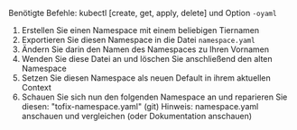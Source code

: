 Benötigte Befehle: kubectl [create, get, apply, delete] und Option `-oyaml`

1. Erstellen Sie einen Namespace mit einem beliebigen Tiernamen
2. Exportieren Sie diesen Namespace in die Datei `namespace.yaml`
3. Ändern Sie darin den Namen des Namespaces zu Ihren Vornamen
4. Wenden Sie diese Datei an und löschen Sie anschließend den alten Namespace
5. Setzen Sie diesen Namespace als neuen Default in ihrem aktuellen Context
6. Schauen Sie sich nun den folgenden Namespace an und reparieren Sie diesen: "tofix-namespace.yaml" (git)
   Hinweis: namespace.yaml anschauen und vergleichen (oder Dokumentation anschauen)
